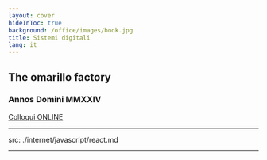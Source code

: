 ```yaml
---
layout: cover
hideInToc: true
background: /office/images/book.jpg
title: Sistemi digitali
lang: it
---
```

<!-- markdownlint-disable MD033 -->
## The omarillo factory

### Annos Domini MMXXIV

[Colloqui ONLINE](https://bit.ly/LineaProf)

<Toc columns="2" maxDepth="4" minDepth="1" mode="next" />

---
src: ./internet/javascript/react.md

---
